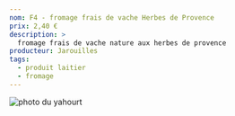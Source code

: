 ```yaml
---
nom: F4 - fromage frais de vache Herbes de Provence
prix: 2,40 €
description: >
  fromage frais de vache nature aux herbes de provence
producteur: Jarouilles
tags: 
  - produit laitier
  - fromage
---
```


![photo du yahourt](./media/fromage-frais.jpg)